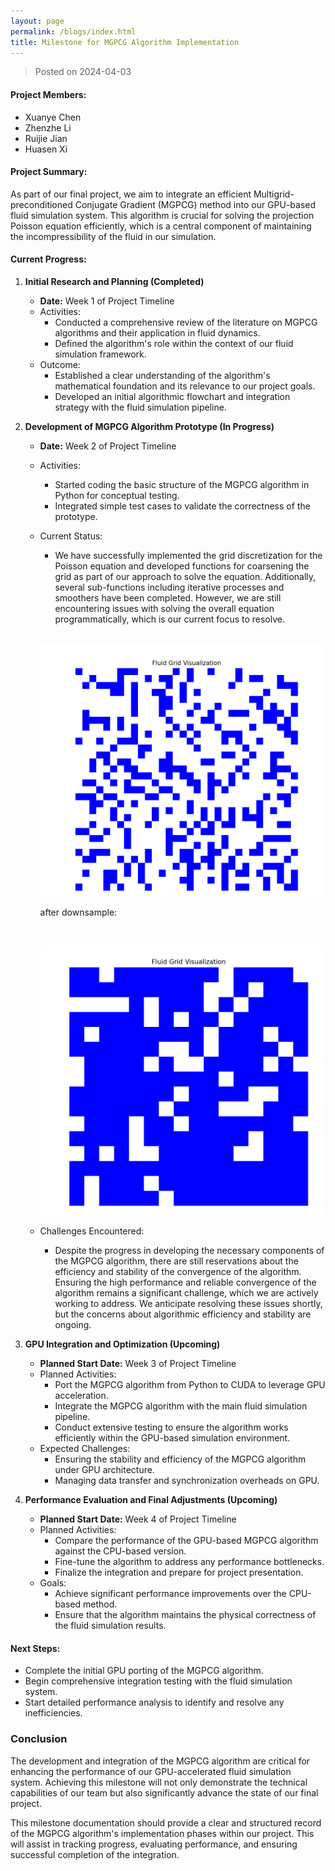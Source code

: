 ```yaml
---
layout: page
permalink: /blogs/index.html
title: Milestone for MGPCG Algorithm Implementation
---
```


> Posted on 2024-04-03

#### Project Members:

- Xuanye Chen
- Zhenzhe Li
- Ruijie Jian
- Huasen Xi

#### Project Summary:

As part of our final project, we aim to integrate an efficient Multigrid-preconditioned Conjugate Gradient (MGPCG) method into our GPU-based fluid simulation system. This algorithm is crucial for solving the projection Poisson equation efficiently, which is a central component of maintaining the incompressibility of the fluid in our simulation.

#### Current Progress:

1. **Initial Research and Planning (Completed)**

   - **Date:** Week 1 of Project Timeline
   - Activities:
     - Conducted a comprehensive review of the literature on MGPCG algorithms and their application in fluid dynamics.
     - Defined the algorithm's role within the context of our fluid simulation framework.
   - Outcome:
     - Established a clear understanding of the algorithm's mathematical foundation and its relevance to our project goals.
     - Developed an initial algorithmic flowchart and integration strategy with the fluid simulation pipeline.

2. **Development of MGPCG Algorithm Prototype (In Progress)**

   - **Date:** Week 2 of Project Timeline

   - Activities:

     - Started coding the basic structure of the MGPCG algorithm in Python for conceptual testing.
     - Integrated simple test cases to validate the correctness of the prototype.

   - Current Status:

     - We have successfully implemented the grid discretization for the Poisson equation and developed functions for coarsening the grid as part of our approach to solve the equation. Additionally, several sub-functions including iterative processes and smoothers have been completed. However, we are still encountering issues with solving the overall equation programmatically, which is our current focus to resolve.

     <br>

     ![gird](cs184.assets/gird.png)

     after downsample:

     <br>

     ![downsample_gird](cs184.assets/downsample_gird.png)

   - Challenges Encountered:

     - Despite the progress in developing the necessary components of the MGPCG algorithm, there are still reservations about the efficiency and stability of the convergence of the algorithm. Ensuring the high performance and reliable convergence of the algorithm remains a significant challenge, which we are actively working to address. We anticipate resolving these issues shortly, but the concerns about algorithmic efficiency and stability are ongoing.

3. **GPU Integration and Optimization (Upcoming)**

   - **Planned Start Date:** Week 3 of Project Timeline
   - Planned Activities:
     - Port the MGPCG algorithm from Python to CUDA to leverage GPU acceleration.
     - Integrate the MGPCG algorithm with the main fluid simulation pipeline.
     - Conduct extensive testing to ensure the algorithm works efficiently within the GPU-based simulation environment.
   - Expected Challenges:
     - Ensuring the stability and efficiency of the MGPCG algorithm under GPU architecture.
     - Managing data transfer and synchronization overheads on GPU.

4. **Performance Evaluation and Final Adjustments (Upcoming)**

   - **Planned Start Date:** Week 4 of Project Timeline
   - Planned Activities:
     - Compare the performance of the GPU-based MGPCG algorithm against the CPU-based version.
     - Fine-tune the algorithm to address any performance bottlenecks.
     - Finalize the integration and prepare for project presentation.
   - Goals:
     - Achieve significant performance improvements over the CPU-based method.
     - Ensure that the algorithm maintains the physical correctness of the fluid simulation results.

#### Next Steps:

- Complete the initial GPU porting of the MGPCG algorithm.
- Begin comprehensive integration testing with the fluid simulation system.
- Start detailed performance analysis to identify and resolve any inefficiencies.

### Conclusion

The development and integration of the MGPCG algorithm are critical for enhancing the performance of our GPU-accelerated fluid simulation system. Achieving this milestone will not only demonstrate the technical capabilities of our team but also significantly advance the state of our final project.

This milestone documentation should provide a clear and structured record of the MGPCG algorithm's implementation phases within our project. This will assist in tracking progress, evaluating performance, and ensuring successful completion of the integration.

